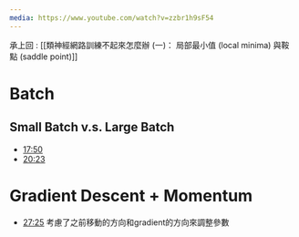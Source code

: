 ```yaml
---
media: https://www.youtube.com/watch?v=zzbr1h9sF54
---
```

承上回 : [[類神經網路訓練不起來怎麼辦 (一)： 局部最小值 (local minima) 與鞍點 (saddle point)]] 
# Batch

## Small Batch v.s. Large Batch


- [17:50](https://www.youtube.com/watch?v=zzbr1h9sF54&t=1071#t=17:50.98) 
- [20:23](https://www.youtube.com/watch?v=zzbr1h9sF54&t=1223#t=20:23.34) 

# Gradient Descent + Momentum


- [27:25](https://www.youtube.com/watch?v=zzbr1h9sF54&t=1646#t=27:25.71) 考慮了之前移動的方向和gradient的方向來調整參數